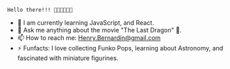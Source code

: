     Hello there!!! 👋🏾👋🏾👋🏾


- 🌱 I am currently learning JavaScript, and React. 
- 💬 Ask me anything about the movie "The Last Dragon" 🐉. 
- 📫 How to reach me: Henry.Bernardin@gmail.com
- ⚡ Funfacts: I love collecting Funko Pops, learning about Astronomy, and fascinated with miniature figurines.

<!--
**Henry-Bernardin/Henry-Bernardin** is a ✨ _special_ ✨ repository because its `README.md` (this file) appears on your GitHub profile.

Here are some ideas to get you started:

- 🔭 I’m currently working on ...
- 🌱 I’m currently learning ...
- 👯 I’m looking to collaborate on ...
- 🤔 I’m looking for help with ...
- 💬 Ask me about ...
- 📫 How to reach me: ...
- 😄 Pronouns: ...
- ⚡ Fun fact: ...
-->
